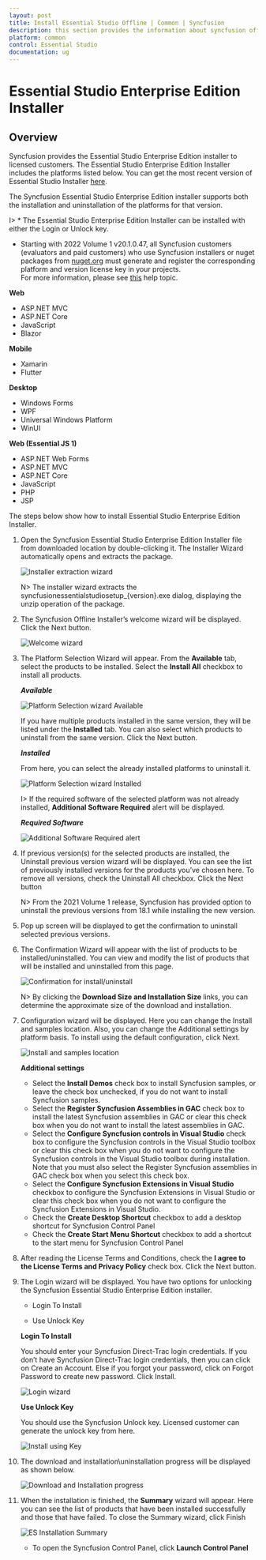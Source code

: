 ```yaml
---
layout: post
title: Install Essential Studio Offline | Common | Syncfusion
description: this section provides the information about syncfusion offline installer and steps for installing it
platform: common
control: Essential Studio
documentation: ug
---
```


# Essential Studio Enterprise Edition Installer


## Overview

Syncfusion provides the Essential Studio Enterprise Edition installer to licensed customers. The Essential Studio Enterprise Edition Installer includes the platforms listed below. You can get the most recent version of Essential Studio Installer [here](https://www.syncfusion.com/downloads/latest-version).

The Syncfusion Essential Studio Enterprise Edition installer supports both the installation and uninstallation of the platforms for that version.

I> * The Essential Studio Enterprise Edition Installer can be installed with either the Login or Unlock key.
* Starting with 2022 Volume 1 v20.1.0.47, all Syncfusion customers (evaluators and paid customers) who use Syncfusion installers or nuget packages from [nuget.org](https://www.nuget.org/packages?q=Syncfusion) must generate and register the corresponding platform and version license key in your projects.<br>
For more information, please see [this](https://help.syncfusion.com/common/essential-studio/licensing/license-key) help topic.

**Web**

* ASP.NET MVC
* ASP.NET Core
* JavaScript
* Blazor

**Mobile**

* Xamarin
* Flutter

**Desktop**

* Windows Forms
* WPF
* Universal Windows Platform
* WinUI

**Web (Essential JS 1)**

* ASP.NET Web Forms
* ASP.NET MVC
* ASP.NET Core
* JavaScript
* PHP
* JSP
 
 
The steps below show how to install Essential Studio Enterprise Edition Installer.

1.  Open the Syncfusion Essential Studio Enterprise Edition Installer file from downloaded location by double-clicking it. The Installer Wizard automatically opens and extracts the package.

    ![Installer extraction wizard](Offline-ES/Step-by-Step-Installation_img1.png)

    
    N> The installer wizard extracts the syncfusionessentialstudiosetup_{version}.exe dialog, displaying the unzip operation of the package.
    
2.  The Syncfusion Offline Installer’s welcome wizard will be displayed. Click the Next button.

    ![Welcome wizard](Offline-ES/Step-by-Step-Installation_img2.png)

  
3.  The Platform Selection Wizard will appear. From the **Available** tab, select the products to be installed. Select the **Install All** checkbox to install all products.

    <em>**Available**</em>
	
    ![Platform Selection wizard Available](Offline-ES/Step-by-Step-Installation_img3.png)

    If you have multiple products installed in the same version, they will be listed under the **Installed** tab. You can also select which products to uninstall from the same version. Click the Next button.
	
    <em>**Installed**</em>

    From here, you can select the already installed platforms to uninstall it.	

    ![Platform Selection wizard Installed](Offline-ES/Step-by-Step-Installation_img4.png)
	
    I> If the required software of the selected platform was not already installed, **Additional Software Required** alert will be displayed.
	
    <em>**Required Software**</em>
	
    ![Additional Software Required alert](Offline-ES/Step-by-Step-Installation_img5.png)
	
4.  If previous version(s) for the selected products are installed, the Uninstall previous version wizard will be displayed. You can see the list of previously installed versions for the products you’ve chosen here. To remove all versions, check the Uninstall All checkbox. Click the Next button

    N> From the 2021 Volume 1 release, Syncfusion has provided option to uninstall the previous versions from 18.1 while installing the new version.
   
5.  Pop up screen will be displayed to get the confirmation to uninstall selected previous versions.

6.  The Confirmation Wizard will appear with the list of products to be installed/uninstalled. You can view and modify the list of products that will be installed and uninstalled from this page.

    ![Confirmation for install/uninstall](Offline-ES/Step-by-Step-Installation_img7.png)
	
    N> By clicking the **Download Size and Installation Size** links, you can determine the approximate size of the download and installation.
	
   
7.  Configuration wizard will be displayed. Here you can change the Install and samples location. Also, you can change the Additional settings by platform basis. To install using the default configuration, click Next.

    ![Install and samples location](Offline-ES/Step-by-Step-Installation_img8.png)
	
    **Additional settings**
   
    * Select the **Install Demos** check box to install Syncfusion samples, or leave the check box unchecked, if you do not want to install Syncfusion samples.
    * Select the **Register Syncfusion Assemblies in GAC** check box to install the latest Syncfusion assemblies in GAC or clear this check box when you do not want to install the latest assemblies in GAC.
    * Select the **Configure Syncfusion controls in Visual Studio** check box to configure the Syncfusion controls in the Visual Studio toolbox or clear this check box when you do not want to configure the Syncfusion controls in the Visual Studio toolbox during installation. Note that you must also select the Register Syncfusion assemblies in GAC check box when you select this check box.
    * Select the **Configure Syncfusion Extensions in Visual Studio** checkbox to configure the Syncfusion Extensions in Visual Studio or clear this check box when you do not want to configure the Syncfusion Extensions in Visual Studio.
    * Check the **Create Desktop Shortcut** checkbox to add a desktop shortcut for Syncfusion Control Panel
    * Check the **Create Start Menu Shortcut** checkbox to add a shortcut to the start menu for Syncfusion Control Panel

8.  After reading the License Terms and Conditions, check the **I agree to the License Terms and Privacy Policy** check box. Click the Next button.

9.  The Login wizard will be displayed. You have two options for unlocking the Syncfusion Essential Studio Enterprise Edition installer.
    
    * Login To Install
    
	* Use Unlock Key
    
    <b>Login To Install</b>
    
    You should enter your Syncfusion Direct-Trac login credentials. If you don’t have Syncfusion Direct-Trac login credentials, then you can click on Create an Account. Else if you forgot your password, click on Forgot Password to create new password. Click Install.
    
    ![Login wizard](Offline-ES/Step-by-Step-Installation_img9.png)
    
    <b>Use Unlock Key</b>
   
    You should use the Syncfusion Unlock key. Licensed customer can generate the unlock key from here.
    
    ![Install using Key](Offline-ES/Step-by-Step-Installation_img10.png)
    
10. The download and installation\uninstallation progress will be displayed as shown below.

    ![Download and Installation progress](Offline-ES/Step-by-Step-Installation_img11.png)

11. When the installation is finished, the **Summary** wizard will appear. Here you can see the list of products that have been installed successfully and those that have failed. To close the Summary wizard, click Finish

    ![ES Installation Summary](Offline-ES/Step-by-Step-Installation_img12.png)
	
    * To open the Syncfusion Control Panel, click **Launch Control Panel**   

